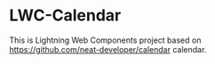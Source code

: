 # LWC-Calendar

This is Lightning Web Components project based on https://github.com/neat-developer/calendar calendar. 
